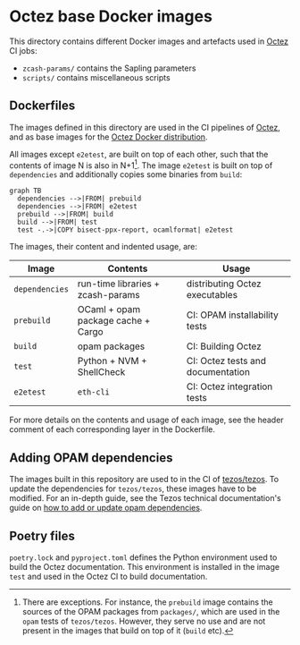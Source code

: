 # Octez base Docker images

This directory contains different Docker images and artefacts used in
[Octez](https://gitlab.com/tezos/tezos) CI jobs:

- `zcash-params/` contains the Sapling parameters
- `scripts/` contains miscellaneous scripts

## Dockerfiles

The images defined in this directory are used in the CI pipelines of
[Octez](https://gitlab.com/tezos/tezos), and as base images for the
[Octez Docker distribution](https://hub.docker.com/r/tezos/tezos).

All images except `e2etest`, are built on top of each
other, such that the contents of image N is also in N+1[^1]. The image
`e2etest` is built on top of
`dependencies` and additionally copies some binaries from
`build`:

```mermaid
graph TB
  dependencies -->|FROM| prebuild
  dependencies -->|FROM| e2etest
  prebuild -->|FROM| build
  build -->|FROM| test
  test -.->|COPY bisect-ppx-report, ocamlformat| e2etest
```

The images, their content and indented usage, are:

| Image          | Contents                           | Usage                             |
|----------------|------------------------------------|-----------------------------------|
| `dependencies` | run-time libraries + zcash-params  | distributing Octez executables    |
| `prebuild`     | OCaml + opam package cache + Cargo | CI: OPAM installability tests     |
| `build`        | opam packages                      | CI: Building Octez                |
| `test`         | Python + NVM + ShellCheck          | CI: Octez tests and documentation |
| `e2etest`      | `eth-cli`                          | CI: Octez integration tests       |

For more details on the contents and usage of each image, see the
header comment of each corresponding layer in the Dockerfile.

## Adding OPAM dependencies

The images built in this repository are used to in the CI of
[tezos/tezos](https://gitlab.com/tezos/tezos). To update the
dependencies for `tezos/tezos`, these images have to be modified. For an
in-depth guide, see the Tezos technical documentation's guide on [how
to add or update opam
dependencies](https://tezos.gitlab.io/developer/contributing-adding-a-new-opam-dependency.html).

## Poetry files

`poetry.lock` and `pyproject.toml` defines the Python environment used
to build the Octez documentation. This environment is installed in the
image `test` and used in the Octez CI to
build documentation.

[^1]: There are exceptions. For instance, the
    `prebuild` image contains the sources of the
    OPAM packages from `packages/`, which are used in the `opam` tests
    of `tezos/tezos`. However, they serve no use and are not present
    in the images that build on top of it
    (`build` etc).
